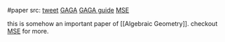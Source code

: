 #paper 
src: [tweet](https://twitter.com/chmonke/status/1663123060872863746) [GAGA](http://www.numdam.org/article/AIF_1956__6__1_0.pdf) [GAGA guide](https://131748a9-e521-8c64-55be-f2367680bd87.filesusr.com/ugd/26a617_7ec28ca0de294ec9800b8567196d63d8.pdf) [MSE](https://math.stackexchange.com/questions/175425/how-to-properly-use-gaga-correspondence) 

this is somehow an important paper of [[Algebraic Geometry]]. checkout [MSE](https://math.stackexchange.com/questions/160983/famous-papers-in-algebraic-geometry) for more.


